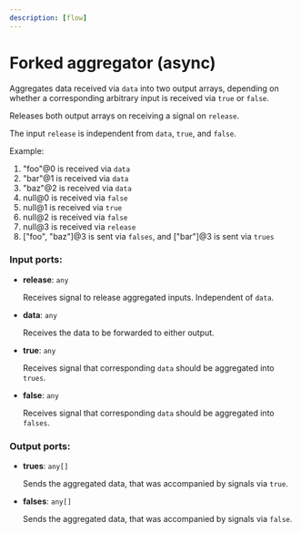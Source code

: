 ```yaml
---
description: [flow]
---
```


# Forked aggregator (async)

Aggregates data received via `data` into two output arrays, depending on whether a corresponding arbitrary input is received via `true` or `false`.

Releases both output arrays on receiving a signal on `release`.

The input `release` is independent from `data`, `true`, and `false`.

Example:
1. "foo"@0 is received via `data`
2. "bar"@1 is received via `data`
3. "baz"@2 is received via `data`
4. null@0 is received via `false`
5. null@1 is received via `true`
6. null@2 is received via `false`
7. null@3 is received via `release`
8. ["foo", "baz"]@3 is sent via `falses`, and ["bar"]@3 is sent via `trues`

### Input ports:

* __release__: ` any `

    Receives signal to release aggregated inputs. Independent of `data`.


* __data__: ` any `

    Receives the data to be forwarded to either output.


* __true__: ` any `

    Receives signal that corresponding `data` should be aggregated into `trues`.


* __false__: ` any `

    Receives signal that corresponding `data` should be aggregated into `falses`.

### Output ports:

* __trues__: ` any[] `

    Sends the aggregated data, that was accompanied by signals via `true`.


* __falses__: ` any[] `

    Sends the aggregated data, that was accompanied by signals via `false`.

